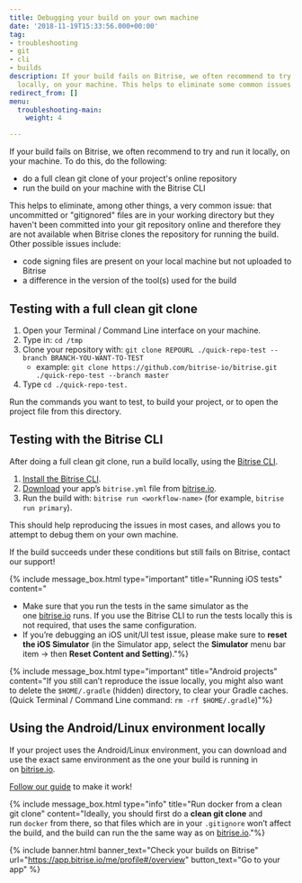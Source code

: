 ```yaml
---
title: Debugging your build on your own machine
date: '2018-11-19T15:33:56.000+00:00'
tag:
- troubleshooting
- git
- cli
- builds
description: If your build fails on Bitrise, we often recommend to try and run it
  locally, on your machine. This helps to eliminate some common issues.
redirect_from: []
menu:
  troubleshooting-main:
    weight: 4

---
```

If your build fails on Bitrise, we often recommend to try and run it locally, on your machine. To do this, do the following:

* do a full clean git clone of your project's online repository
* run the build on your machine with the Bitrise CLI

This helps to eliminate, among other things, a very common issue: that uncommitted or "gitignored" files are in your working directory but they haven't been committed into your git repository online and therefore they are not available when Bitrise clones the repository for running the build. Other possible issues include:

* code signing files are present on your local machine but not uploaded to Bitrise
* a difference in the version of the tool(s) used for the build

## Testing with a full clean git clone

1. Open your Terminal / Command Line interface on your machine.
2. Type in: `cd /tmp`
3. Clone your repository with: `git clone REPOURL ./quick-repo-test --branch BRANCH-YOU-WANT-TO-TEST`
   * example: `git clone https://github.com/bitrise-io/bitrise.git ./quick-repo-test --branch master`
4. Type `cd ./quick-repo-test.`

Run the commands you want to test, to build your project, or to open the project file from this directory.

## Testing with the Bitrise CLI

After doing a full clean git clone, run a build locally, using the [Bitrise CLI](https://www.bitrise.io/cli).

1. [Install the Bitrise CLI](/bitrise-cli/installation/).
2. [Download](/builds/bitrise-yml-online/) your app’s `bitrise.yml` file from [bitrise.io](https://www.bitrise.io/).
3. Run the build with: `bitrise run <workflow-name>` (for example, `bitrise run primary`).

This should help reproducing the issues in most cases, and allows you to attempt to debug them on your own machine.

If the build succeeds under these conditions but still fails on Bitrise, contact our support!

{% include message_box.html type="important" title="Running iOS tests" content="

* Make sure that you run the tests in the same simulator as the one [bitrise.io](http://bitrise.io/) runs. If you use the Bitrise CLI to run the tests locally this is not required, that uses the same configuration.
* If you’re debugging an iOS unit/UI test issue, please make sure to **reset the iOS Simulator** (in the Simulator app, select the **Simulator** menu bar item -> then **Reset Content and Setting**)."%}

{% include message_box.html type="important" title="Android projects" content="If you still can’t reproduce the issue locally, you might also want to delete the `$HOME/.gradle` (hidden) directory, to clear your Gradle caches. (Quick Terminal / Command Line command: `rm -rf $HOME/.gradle`)"%}

## Using the Android/Linux environment locally

If your project uses the Android/Linux environment, you can download and use the exact same environment as the one your build is running in on [bitrise.io](https://www.bitrise.io/).

[Follow our guide](/docker/run-your-build-locally-in-docker/) to make it work!

{% include message_box.html type="info" title="Run docker from a clean git clone" content="Ideally, you should first do a **clean git clone** and run `docker` from there, so that files which are in your `.gitignore` won’t affect the build, and the build can run the the same way as on [bitrise.io](https://www.bitrise.io/)."%}

{% include banner.html banner_text="Check your builds on Bitrise" url="https://app.bitrise.io/me/profile#/overview" button_text="Go to your app" %}